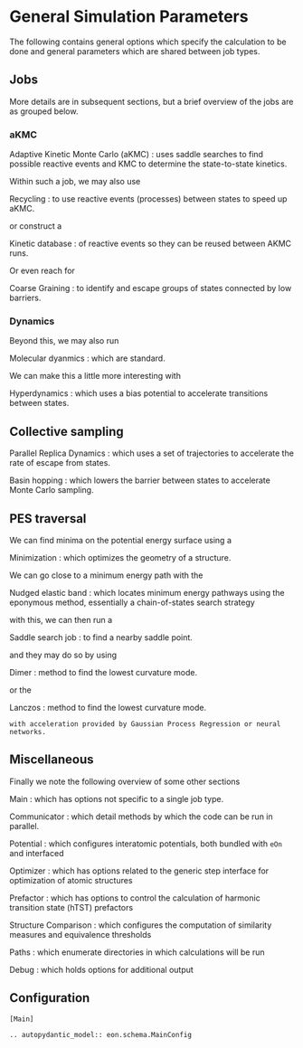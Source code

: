 # General Simulation Parameters

The following contains general options which specify the calculation to be done
and general parameters which are shared between job types.

## Jobs

More details are in subsequent sections, but a brief overview of the jobs are as
grouped below.

### aKMC

Adaptive Kinetic Monte Carlo (aKMC)
: uses saddle searches to find possible reactive events and KMC to determine the state-to-state kinetics.

Within such a job, we may also use

Recycling
: to use reactive events (processes) between states to speed up aKMC.

or construct a

Kinetic database
: of reactive events so they can be reused between AKMC runs.

Or even reach for

Coarse Graining
: to identify and escape groups of states connected by low barriers.

### Dynamics

Beyond this, we may also run

Molecular dyanmics
: which are standard.

We can make this a little more interesting with

Hyperdynamics
: which uses a bias potential to accelerate transitions between states.

## Collective sampling

Parallel Replica Dynamics
: which uses a set of trajectories to accelerate the rate of escape from states.

Basin hopping
: which lowers the barrier between states to accelerate Monte Carlo sampling.

## PES traversal

We can find minima on the potential energy surface using a

Minimization
: which optimizes the geometry of a structure.

We can go close to a minimum energy path with the

Nudged elastic band
: which locates minimum energy pathways using the eponymous method, essentially a chain-of-states search strategy

with this, we can then run a

Saddle search job
: to find a nearby saddle point.

and they may do so by using

Dimer
: method to find the lowest curvature mode.

or the

Lanczos
: method to find the lowest curvature mode.

```{versionadded} 2.8
with acceleration provided by Gaussian Process Regression or neural networks.
```

## Miscellaneous

Finally we note the following overview of some other sections

Main
: which has options not specific to a single job type.

Communicator
: which detail methods by which the code can be run in parallel.

Potential
: which configures interatomic potentials, both bundled with `eOn` and interfaced

Optimizer
: which has options related to the generic step interface for optimization of atomic structures

Prefactor
: which has options to control the calculation of harmonic transition state (hTST) prefactors

Structure Comparison
: which configures the computation of similarity measures and equivalence thresholds

Paths
: which enumerate directories in which calculations will be run

Debug
: which holds options for additional output

## Configuration

```{code-block} ini
[Main]
```

```{eval-rst}
.. autopydantic_model:: eon.schema.MainConfig
```
